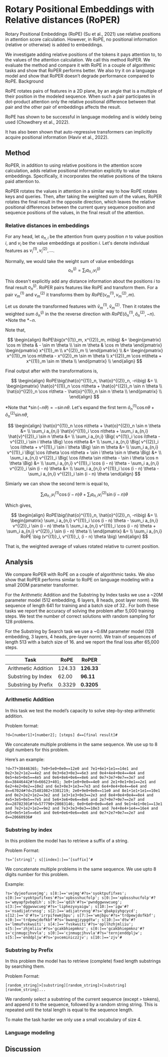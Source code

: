 # Rotary Positional Embeddings with Relative distances (RoPER)

Rotary Positional Embeddings (RoPE) (Su et al., 2021) use relative positions in attention score calculation. However, in RoPE, no positional information (relative or otherwise) is added to embeddings. 

We investigate adding relative positions of the tokens it pays attention to, to the values of the attention calculation. We call this method RoPER. We evaluate the method and compare it with RoPE in a couple of algorithmic tasks and show that RoPER performs better. We also try it on a language model and show that RoPER doesn’t degrade performance compared to RoPE.
Background

RoPE rotates pairs of features in a 2D plane, by an angle that is a multiple of their position in the modeled sequence. When such a pair participates in dot-product attention only the relative positional difference between that pair and the other pair of embeddings affects the result. 

RoPE has shown to be successful in language modeling and is widely being used (Chowdhery et al., 2022).

It has also been shown that auto-regressive transformers can implicitly acquire positional information (Haviv et al., 2022).

## Method

RoPER, in addition to using relative positions in the attention score calculation,
adds relative positional information explicitly to value embeddings.
Specifically, it incorporates the relative positions of the tokens paid attention to.

RoPER rotates the values in attention in a similar way to how RoPE rotates keys and queries.
Then, after taking the weighted sum of the values, RoPER rotates the final result in the opposite direction,
which leaves the relative positional differences between the current query sequence
position and sequence positions of the values, in the final result of the attention.

### Relative distances in embeddings

For any head, let $a_{n,i}$ be the attention from query position $n$ to value position $i$,
and $v_i$ be the value embeddings at position $i$. Let's denote individual features
as $v^{(1)}_i, v^{(2)}_i, \dots$.

Normally, we would take the weight sum of value embeddings
$$o^{(j)}_n = \sum_i a_{n,i} v^{(j)}_i$$

This doesn't explicitly add any distance information about the positions $i$ to final
result $o^{(j)}_n$.
RoPER pairs features like RoPE and transform them.
For a pair $v^{(1)}_m$ and $v^{(2)}_m$ it transforms them by
 $RoPE\big(v^{(1)}_m, v^{(2)}_m, m\big)$.

Let us donate the transformed features with $\hat{v}^{(1)}_m, \hat{v}^{(2)}_m$.
Then it rotates the weighted sum $\hat{o}^{(j)}_n$ in the the reverse direction with
 $RoPE\big(\hat{o}^{(1)}_n, \hat{o}^{(2)}_n, -n\big)$.
*Note the *$-n$.

Note that,

$$
\begin{align}
RoPE\big(x^{(1)}_m, x^{(2)}_m, m\big) &=
\begin{pmatrix}
\cos m \theta & - \sin m \theta \\
\sin m \theta & \cos m \theta
\end{pmatrix}
\begin{pmatrix}
x^{(1)}_m \\
x^{(2)}_m \\
\end{pmatrix} \\
&=
\begin{pmatrix}
x^{(1)}_m \cos m\theta - x^{(2)}_m \sin m \theta \\
x^{(2)}_m \cos m\theta + x^{(1)}_m \sin m \theta \\
\end{pmatrix} \\
\end{align}
$$

Final output after with the transformations is,

$$
\begin{align}
RoPE\big(\hat{o}^{(1)}_n, \hat{o}^{(2)}_n, -n\big) &= \\
\begin{pmatrix}
\hat{o}^{(1)}_n \cos n\theta + \hat{o}^{(2)}_n \sin n \theta \\
\hat{o}^{(2)}_n \cos n\theta - \hat{o}^{(1)}_n \sin n \theta \\
\end{pmatrix} \\
\end{align}
$$

*Note that *$\sin (-n \theta) = -\sin n \theta$.
Let's expand the first term $\hat{o}^{(1)}_n \cos n\theta + \hat{o}^{(2)}_n \sin n \theta$,

$$
\begin{align}
\hat{o}^{(1)}_n \cos n\theta + \hat{o}^{(2)}_n \sin n \theta &= \\
\sum_i a_{n,i} \hat{v}^{(1)}_i \cos n\theta + \sum_i a_{n,i} \hat{v}^{(2)}_i \sin n \theta &= \\
\sum_i a_{n,i} \Big( v^{(1)}_i \cos i\theta - v^{(2)}_i \sin i \theta \Big) \cos n\theta &+ \\
\sum_i a_{n,i} \Big( v^{(2)}_i \cos i\theta + v^{(1)}_i \sin i \theta \Big) \sin m \theta &= \\
\sum_i a_{n,i} v^{(1)}_i \Big( \cos i\theta \cos n\theta + \sin i \theta \sin n \theta \Big) &+ \\
\sum_i a_{n,i} v^{(2)}_i \Big( \cos i\theta \sin n\theta - \sin i \theta \cos n \theta \Big) &= \\
\sum_i a_{n,i} v^{(1)}_i \cos (i - n) \theta - \sum_i a_{n,i} v^{(2)}_i \sin (i - n) \theta &= \\
\sum_i a_{n,i} v^{(1)}_i \cos (i - n) \theta - \sum_i a_{n,i} v^{(2)}_i \sin (i - n) \theta
\end{align}
$$

Simiarly we can show the second term is equal to,

$$\sum_i a_{n,i} v^{(1)}_i \cos (i - n) \theta + \sum_i a_{n,i} v^{(2)}_i \sin (i - n) \theta$$

Which gives,

$$
\begin{align}
RoPE\big(\hat{o}^{(1)}_n, \hat{o}^{(2)}_n, -n\big) &= \\
\begin{pmatrix}
\sum_i a_{n,i} v^{(1)}_i \cos (i - n) \theta - \sum_i a_{n,i} v^{(2)}_i \sin (i - n) \theta \\
\sum_i a_{n,i} v^{(1)}_i \cos (i - n) \theta + \sum_i a_{n,i} v^{(2)}_i \sin (i - n) \theta \\
\end{pmatrix} &= \\
\sum_i a_{n,i} RoPE \big (v^{(1)}_i, v^{(1)}_i, (i - n) \theta \big)
\end{align}
$$

That is, the weighted average of values rotated relative to current position.

## Analysis

We compare RoPER with RoPE on a couple of algorithmic tasks. We also show that RoPER performs similar to RoPE on language modeling with a small 200M parameter transformer.

For the Arithmetic Addition and the Substring by Index tasks we use a ~20M parameter model (512 embedding, 6 layers, 8 heads, post layer norm). We sequence of length 641 for training and a batch size of 32.. For both these tasks we report the accuracy of solving the problem after 5,000 training steps. We test the number of correct solutions with random sampling for 128 problems.

For the Substring by Search task we use a ~0.6M parameter model (128 embedding, 3 layers, 4 heads, pre-layer norm). We train of sequences of length 513 with a batch size of 16. and we report the final loss after 65,000 steps.

| Task              | RoPE  | RoPER    |
|-------------------|-------|----------|
|Arithmetic Addition|124.33 |**126.33**|
|Substring by Index |62.00  |**96.11** |
|Substring by Prefix|0.3329 |**0.3205**|

### Arithmetic Addition

In this task we test the model’s capacity to solve step-by-step arithmetic addition.

Problem format:

```
?d=[number1]+[number2]; [steps] d==[final result]#
```

We concatenate multiple problems in the same sequence. We use up to 8 digit numbers for this problem.


Here’s an example:

```
?d=77+38446365; 7e0+5e0+0e0==12e0 and 7e1+6e1+1e1==14e1 and 0e2+3e2+1e2==4e2 and 0e3+6e3+0e3==6e3 and 0e4+4e4+0e4==4e4 and 0e5+4e5+0e5==4e5 and 0e6+8e6+0e6==8e6 and 0e7+3e7+0e7==3e7 and d==38446442#?d=66623+401; 3e0+1e0+0e0==4e0 and 2e1+0e1+0e1==2e1 and 6e2+4e2+0e2==10e2 and 6e3+0e3+1e3==7e3 and 6e4+0e4+0e4==6e4 and d==67024#?d=25481082+3301219; 2e0+9e0+0e0==11e0 and 8e1+1e1+1e1==10e1 and 0e2+2e2+1e2==3e2 and 1e3+1e3+0e3==2e3 and 8e4+0e4+0e4==8e4 and 4e5+3e5+0e5==7e5 and 5e6+3e6+0e6==8e6 and 2e7+0e7+0e7==2e7 and d==28782301#?d=577790+20083146; 0e0+6e0+0e0==6e0 and 9e1+4e1+0e1==13e1 and 7e2+1e2+1e2==9e2 and 7e3+3e3+0e3==10e3 and 7e4+8e4+1e4==16e4 and 5e5+0e5+1e5==6e5 and 0e6+0e6+0e6==0e6 and 0e7+2e7+0e7==2e7 and d==20660936#
```

### Substring by index

In this problem the model has to retrieve a suffix of a string.

Problem Format:
```
?s=’[string]’; s[[index]:]==’[suffix]’#
```

We concatenate multiple problems in the same sequence. We use upto 8 digits number for this problem.

Example:

```
?s='dyjeofuxvejmg'; s[8:]=='vejmg'#?s='syoktpufifxes'; s[0:]=='syoktpufifxes'#?s='xpbssshucfolp'; s[0:]=='xpbssshucfolp'#?s='wmyapfpvbqdih'; s[9:]=='qdih'#?s='pwndggwvwcueg'; s[3:]=='dggwvwcueg'#?s='liphezyxyaigw'; s[10:]=='igw'#?s='nsadijatrvnsg'; s[2:]=='adijatrvnsg'#?s='gbakpiyhgcycd'; s[12:]=='d'#?s='irrpifewmjbpu'; s[7:]=='wmjbpu'#?s='trdpewjdofkbf'; s[0:]=='trdpewjdofkbf'#?s='bwangjzypgdtw'; s[10:]=='dtw'#?s='lmmufvskwuiti'; s[4:]=='fvskwuiti'#?s='opllhzhjmliiu'; s[5:]=='zhjmliiu'#?s='gcakbhiepmknz'; s[0:]=='gcakbhiepmknz'#?s='cjnmugcjhvvla'; s[0:]=='cjnmugcjhvvla'#?s='ternjenddpljw'; s[5:]=='enddpljw'#?s='pvceminiczzjv'; s[10:]=='zjv'#
```

### Substring by Prefix

In this problem the model has to retrieve (complete) fixed length substrings by searching them. 

Problem Format:

```
[random_string]>[substring][random_string]>[substring][random_string]...
```

We randomly select a substring of the current sequence (except `>` tokens), and append it to the sequence, followed by a random string string. This is repeated until the total length is equal to the sequence length.

To make the task harder we only use a small vocabulary of size 4.

### Language modeling

## Discussion
